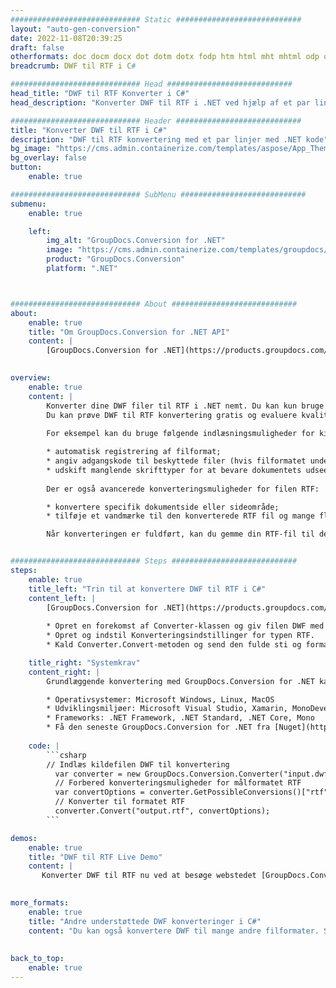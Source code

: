 ```yaml
---
############################# Static ############################
layout: "auto-gen-conversion"
date: 2022-11-08T20:39:25
draft: false
otherformats: doc docm docx dot dotm dotx fodp htm html mht mhtml odp odt otp pot potm potx pps ppsm ppsx ppt pptm pptx rtf
breadcrumb: DWF til RTF i C#

############################# Head ############################
head_title: "DWF til RTF Konverter i C#"
head_description: "Konverter DWF til RTF i .NET ved hjælp af et par linjer kode. Brug GroupDocs Document Conversion API til at konvertere over 160 filformater."

############################# Header ############################
title: "Konverter DWF til RTF i C#"
description: "DWF til RTF konvertering med et par linjer med .NET kode"
bg_image: "https://cms.admin.containerize.com/templates/aspose/App_Themes/V3/images/bg/header1.png"
bg_overlay: false
button:
    enable: true

############################# SubMenu ############################
submenu:
    enable: true

    left:
        img_alt: "GroupDocs.Conversion for .NET"
        image: "https://cms.admin.containerize.com/templates/groupdocs/images/product-logos/90x90-noborder/groupdocs-conversion-net.png"
        product: "GroupDocs.Conversion"
        platform: ".NET"



############################# About ############################
about:
    enable: true
    title: "Om GroupDocs.Conversion for .NET API"
    content: |
        [GroupDocs.Conversion for .NET](https://products.groupdocs.com/conversion/net/) kan bruges til at konvertere Microsoft Word, Excel, PowerPoint, PDF, Visio og andre formater. GroupDocs.Conversion er en selvstændig API, der er velegnet til back-end og interne systemer, hvor høj ydeevne er påkrævet. Det afhænger ikke af nogen software som Microsoft eller Open Office.
    

overview:
    enable: true
    content: |
        Konverter dine DWF filer til RTF i .NET nemt. Du kan kun bruge et par C# kodelinjer i enhver platform efter eget valg, såsom - Windows, Linux, macOS.
        Du kan prøve DWF til RTF konvertering gratis og evaluere kvaliteten af ​​konverteringsresultaterne. Sammen med simple filkonverteringsscenarier kan du prøve mere avancerede muligheder for at indlæse kilden DWF fil og for at gemme output RTF resultat. 
        
        For eksempel kan du bruge følgende indlæsningsmuligheder for kilden DWF:

        * automatisk registrering af filformat;
        * angiv adgangskode til beskyttede filer (hvis filformatet understøtter det);
        * udskift manglende skrifttyper for at bevare dokumentets udseende.
        
        Der er også avancerede konverteringsmuligheder for filen RTF:

        * konvertere specifik dokumentside eller sideområde;
        * tilføje et vandmærke til den konverterede RTF fil og mange flere.

        Når konverteringen er fuldført, kan du gemme din RTF-fil til den lokale filsti eller ethvert tredjepartslager som FTP, Amazon S3, Google Drive, Dropbox osv. Bemærk venligst - for at konvertere DWF til {{ TO}} er der ikke behov for yderligere software installeret - som MS Office, Open Office, Adobe Acrobat Reader osv.


############################# Steps ############################
steps:
    enable: true
    title_left: "Trin til at konvertere DWF til RTF i C#"
    content_left: |
        [GroupDocs.Conversion for .NET](https://products.groupdocs.com/conversion/net/) gør det nemt for udviklere at konvertere en DWF fil til RTF med et par linjer kode.
        
        * Opret en forekomst af Converter-klassen og giv filen DWF med den fulde sti
        * Opret og indstil Konverteringsindstillinger for typen RTF.
        * Kald Converter.Convert-metoden og send den fulde sti og format (RTF) som en parameter

    title_right: "Systemkrav"
    content_right: |
        Grundlæggende konvertering med GroupDocs.Conversion for .NET kan udføres med nogle få enkle trin. Vores API'er understøttes på alle større platforme og operativsystemer. Før du udfører koden nedenfor, skal du sørge for, at du har følgende forudsætninger installeret på dit system.

        * Operativsystemer: Microsoft Windows, Linux, MacOS
        * Udviklingsmiljøer: Microsoft Visual Studio, Xamarin, MonoDevelop
        * Frameworks: .NET Framework, .NET Standard, .NET Core, Mono
        * Få den seneste GroupDocs.Conversion for .NET fra [Nuget](https://www.nuget.org/packages/groupdocs.conversion)
         
    code: |
        ```csharp    
        // Indlæs kildefilen DWF til konvertering
          var converter = new GroupDocs.Conversion.Converter("input.dwf");
          // Forbered konverteringsmuligheder for målformatet RTF
          var convertOptions = converter.GetPossibleConversions()["rtf"].ConvertOptions;
          // Konverter til formatet RTF
          converter.Convert("output.rtf", convertOptions);
        ```

demos:
    enable: true
    title: "DWF til RTF Live Demo"
    content: |
       Konverter DWF til RTF nu ved at besøge webstedet [GroupDocs.Conversion App](https://products.groupdocs.app/conversion/family). Online demo har følgende fordele
          

more_formats:
    enable: true
    title: "Andre understøttede DWF konverteringer i C#"
    content: "Du kan også konvertere DWF til mange andre filformater. Se venligst listen nedenfor."
       
       
back_to_top:
    enable: true
---
```

